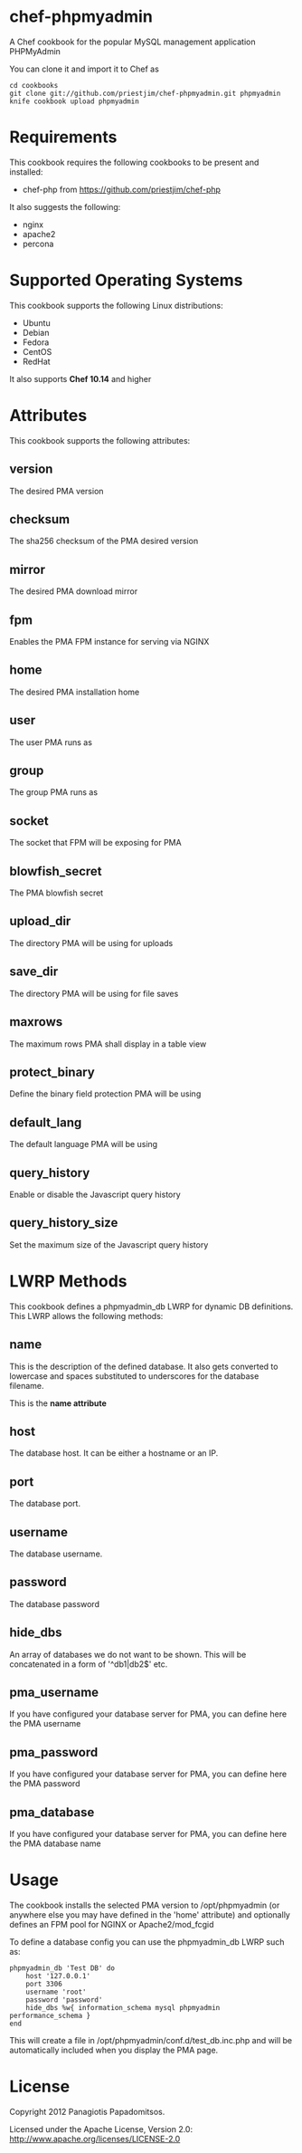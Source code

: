 chef-phpmyadmin
===============

A Chef cookbook for the popular MySQL management application PHPMyAdmin

You can clone it and import it to Chef as

	cd cookbooks
	git clone git://github.com/priestjim/chef-phpmyadmin.git phpmyadmin
	knife cookbook upload phpmyadmin

Requirements
============

This cookbook requires the following cookbooks to be present and installed:

* chef-php from https://github.com/priestjim/chef-php

It also suggests the following:

* nginx
* apache2
* percona

Supported Operating Systems
===========================

This cookbook supports the following Linux distributions:

* Ubuntu
* Debian
* Fedora
* CentOS
* RedHat

It also supports **Chef 10.14** and higher

Attributes
==========

This cookbook supports the following attributes:

## version
The desired PMA version

## checksum
The sha256 checksum of the PMA desired version

## mirror
The desired PMA download mirror

## fpm
Enables the PMA FPM instance for serving via NGINX

## home
The desired PMA installation home

## user
The user PMA runs as

## group
The group PMA runs as

## socket
The socket that FPM will be exposing for PMA

## blowfish_secret
The PMA blowfish secret

## upload_dir
The directory PMA will be using for uploads

## save_dir
The directory PMA will be using for file saves

## maxrows
The maximum rows PMA shall display in a table view

## protect_binary
Define the binary field protection PMA will be using

## default_lang
The default language PMA will be using

## query_history
Enable or disable the Javascript query history

## query_history_size
Set the maximum size of the Javascript query history

LWRP Methods
============

This cookbook defines a phpmyadmin_db LWRP for dynamic DB definitions. This LWRP allows the following methods:

## name
This is the description of the defined database. It also gets converted to lowercase and spaces substituted to underscores for the database filename.

This is the **name attribute**

## host
The database host. It can be either a hostname or an IP.

## port
The database port.

## username
The database username.

## password
The database password

## hide_dbs
An array of databases we do not want to be shown. This will be concatenated in a form of '^db1|db2$' etc.

## pma_username
If you have configured your database server for PMA, you can define here the PMA username

## pma_password
If you have configured your database server for PMA, you can define here the PMA password

## pma_database
If you have configured your database server for PMA, you can define here the PMA database name

Usage
=====

The cookbook installs the selected PMA version to /opt/phpmyadmin (or anywhere else you may have defined in the 'home' attribute) and optionally defines an FPM pool for NGINX or Apache2/mod_fcgid

To define a database config you can use the phpmyadmin_db LWRP such as:

	phpmyadmin_db 'Test DB' do
		host '127.0.0.1'
		port 3306
		username 'root'
		password 'password'
		hide_dbs %w{ information_schema mysql phpmyadmin performance_schema }
	end

This will create a file in /opt/phpmyadmin/conf.d/test_db.inc.php and will be automatically included when you display the PMA page.

License
=======

Copyright 2012 Panagiotis Papadomitsos.

Licensed under the Apache License, Version 2.0: http://www.apache.org/licenses/LICENSE-2.0